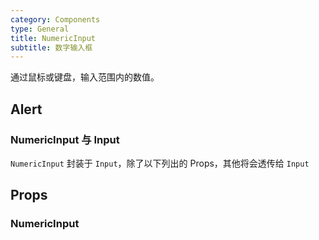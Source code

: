 ```yaml
---
category: Components
type: General
title: NumericInput
subtitle: 数字输入框
---
```


通过鼠标或键盘，输入范围内的数值。

## Alert
### NumericInput 与 Input
`NumericInput` 封装于 `Input`，除了以下列出的 Props，其他将会透传给 `Input`

## Props
### NumericInput